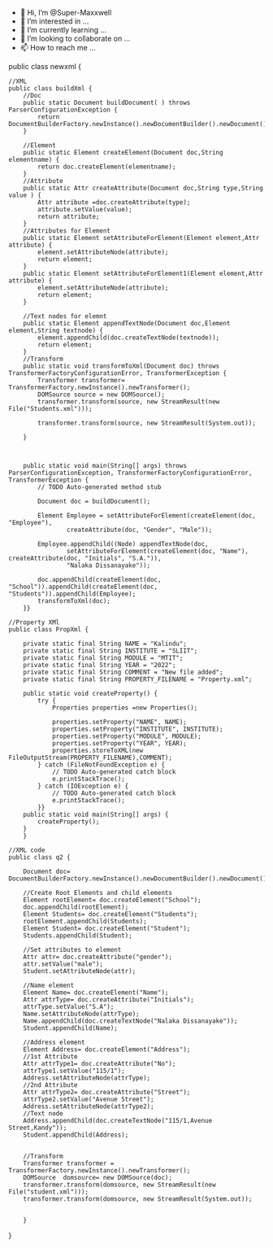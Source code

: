 - 👋 Hi, I’m @Super-Maxxwell
- 👀 I’m interested in ...
- 🌱 I’m currently learning ...
- 💞️ I’m looking to collaborate on ...
- 📫 How to reach me ...

public class newxml {

	//XML
	public class buildXml {
		//Doc
		public static Document buildDocument( ) throws ParserConfigurationException {
			return DocumentBuilderFactory.newInstance().newDocumentBuilder().newDocument();
		}
		
		//Element
		public static Element createElement(Document doc,String elementname) {
			return doc.createElement(elementname);
		}
		//Attribute
		public static Attr createAttribute(Document doc,String type,String value ) {
			Attr attribute =doc.createAttribute(type);
			attribute.setValue(value);
			return attribute;
		}
		//Attributes for Element
		public static Element setAttributeForElement(Element element,Attr attribute) {
			element.setAttributeNode(attribute);
			return element;
		}
		public static Element setAttributeForElement1(Element element,Attr attribute) {
			element.setAttributeNode(attribute);
			return element;
		}
		
		//Text nodes for elemnt
		public static Element appendTextNode(Document doc,Element element,String textnode) {
			element.appendChild(doc.createTextNode(textnode));
			return element;
		}
		//Transform
		public static void transformToXml(Document doc) throws TransformerFactoryConfigurationError, TransformerException {
			Transformer transformer= TransformerFactory.newInstance().newTransformer();
			DOMSource source = new DOMSource();
			transformer.transform(source, new StreamResult(new File("Students.xml")));
			
			transformer.transform(source, new StreamResult(System.out));
			
		}
		
		
		
		public static void main(String[] args) throws ParserConfigurationException, TransformerFactoryConfigurationError, TransformerException {
			// TODO Auto-generated method stub
			
			Document doc = buildDocument();

			Element Employee = setAttributeForElement(createElement(doc, "Employee"),
					createAttribute(doc, "Gender", "Male"));

			Employee.appendChild((Node) appendTextNode(doc,
					setAttributeForElement(createElement(doc, "Name"), createAttribute(doc, "Initials", "S.A.")),
					"Nalaka Dissanayake"));
			
			doc.appendChild(createElement(doc, "School")).appendChild(createElement(doc, "Students")).appendChild(Employee);
			transformToXml(doc);
		}}
	
	//Property XMl
	public class PropXml {

		private static final String NAME = "Kalindu";
		private static final String INSTITUTE = "SLIIT";
		private static final String MODULE = "MTIT";
		private static final String YEAR = "2022";
		private static final String COMMENT = "New file added";
		private static final String PROPERTY_FILENAME = "Property.xml";

		public static void createProperty() {
			try {
				Properties properties =new Properties();
				
				properties.setProperty("NAME", NAME);
				properties.setProperty("INSTITUTE", INSTITUTE);
				properties.setProperty("MODULE", MODULE);
				properties.setProperty("YEAR", YEAR);
				properties.storeToXML(new FileOutputStream(PROPERTY_FILENAME),COMMENT);
			} catch (FileNotFoundException e) {
				// TODO Auto-generated catch block
				e.printStackTrace();
			} catch (IOException e) {
				// TODO Auto-generated catch block
				e.printStackTrace();
			}}
		public static void main(String[] args) {
			createProperty();
		}
		}
	
	//XML code
	public class q2 {

		Document doc= DocumentBuilderFactory.newInstance().newDocumentBuilder().newDocument();

		//Create Root Elements and child elements
		Element rootElement= doc.createElement("School");
		doc.appendChild(rootElement);
		Element Students= doc.createElement("Students");
		rootElement.appendChild(Students);
		Element Student= doc.createElement("Student");
		Students.appendChild(Student);

		//Set attributes to element
		Attr attr= doc.createAttribute("gender");
		attr.setValue("male");
		Student.setAttributeNode(attr);

		//Name element
		Element Name= doc.createElement("Name");
		Attr attrType= doc.createAttribute("Initials");
		attrType.setValue("S.A");
		Name.setAttributeNode(attrType);
		Name.appendChild(doc.createTextNode("Nalaka Dissanayake")); 
		Student.appendChild(Name);

		//Address element
		Element Address= doc.createElement("Address");
		//1st Attribute
		Attr attrType1= doc.createAttribute("No");
		attrType1.setValue("115/1");
		Address.setAttributeNode(attrType);
		//2nd Attribute
		Attr attrType2= doc.createAttribute("Street");
		attrType2.setValue("Avenue Street");
		Address.setAttributeNode(attrType2);
		//Text node
		Address.appendChild(doc.createTextNode("115/1,Avenue Street,Kandy")); 
		Student.appendChild(Address);


		//Transform
		Transformer transformer = TransformerFactory.newInstance().newTransformer();
		DOMSource  domsource= new DOMSource(doc);
		transformer.transform(domsource, new StreamResult(new File("student.xml")));
		transformer.transform(domsource, new StreamResult(System.out));


		}
	
}

